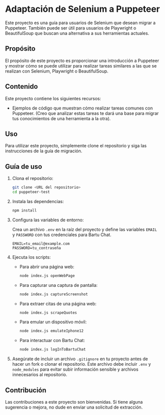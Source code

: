 # Adaptación de Selenium a Puppeteer

Este proyecto es una guía para usuarios de Selenium que desean migrar a Puppeteer. También puede ser útil para usuarios de Playwright o BeautifulSoup que buscan una alternativa a sus herramientas actuales.

## Propósito

El propósito de este proyecto es proporcionar una introducción a Puppeteer y mostrar cómo se puede utilizar para realizar tareas similares a las que se realizan con Selenium, Playwright o BeautifulSoup.

## Contenido

Este proyecto contiene los siguientes recursos:

*   Ejemplos de código que muestran cómo realizar tareas comunes con Puppeteer. (Creo que analizar estas tareas te dará una base para migrar tus conocimientos de una herramienta a la otra).

## Uso

Para utilizar este proyecto, simplemente clone el repositorio y siga las instrucciones de la guía de migración.

## Guía de uso

1.  Clona el repositorio:

    ```bash
    git clone <URL del repositorio>
    cd puppeteer-test
    ```
2.  Instala las dependencias:

    ```bash
    npm install
    ```
3.  Configura las variables de entorno:

    Crea un archivo `.env` en la raíz del proyecto y define las variables `EMAIL` y `PASSWORD` con tus credenciales para Bartu Chat.

    ```
    EMAIL=tu_email@example.com
    PASSWORD=tu_contraseña
    ```
4.  Ejecuta los scripts:

    *   Para abrir una página web:

        ```bash
        node index.js openWebPage
        ```

    *   Para capturar una captura de pantalla:

        ```bash
        node index.js captureScreenshot
        ```

    *   Para extraer citas de una página web:

        ```bash
        node index.js scrapeQuotes
        ```

    *   Para emular un dispositivo móvil:

        ```bash
        node index.js emulateIphone12
        ```

    *   Para interactuar con Bartu Chat:

        ```bash
        node index.js logInToBartuChat
        ```

5.  Asegúrate de incluir un archivo `.gitignore` en tu proyecto antes de hacer un fork o clonar el repositorio. Este archivo debe incluir `.env` y `node_modules` para evitar subir información sensible y archivos innecesarios al repositorio.

## Contribución

Las contribuciones a este proyecto son bienvenidas. Si tiene alguna sugerencia o mejora, no dude en enviar una solicitud de extracción.